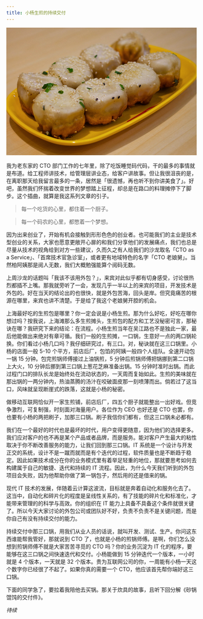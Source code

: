 ```yaml
---
title: 小杨生煎的持续交付
---
```


<!-- reviewed by fiona -->

![](1.png)

我为老东家的 CTO 部门工作的七年里，除了吃饭睡觉码代码，干的最多的事情就是布道。给工程师讲技术，给管理层讲业态，给客户讲故事。但让我很沮丧的是，在离职那天给我留言最多的一条，居然是「很遗憾，再也听不到你讲美食了」。好吧，虽然我们怀揣着改变世界的梦想踏上征程，却总是在路口的料理摊停下了脚步。这个插曲，就算是我这系列文章的引子。

> 每一个吃货的心里，都住着一个厨子。

> 每一个码农的心里，都憋着一个梦想。

因为出来创业了，开始有机会接触到形形色色的创业者。也可能我们的主业是技术型创业的关系，大家也愿意更敞开心扉的和我们分享他们的发展痛点，我们也总是尽量从技术的视角给到对方一些建议，久而久之有人给我们的沙龙取名「CTO as a Service」、「首席技术官急诊室」，或者更有地域特色的名字「CTO 老娘舅」。当然柏阿姨那是阅人无数，我们大概勉强能算个阅码无数。

上周沙龙的话题叫「我该不该用外包？」，来宾对此似乎都有切身感受，讨论很热烈都插不上嘴。那我就旁听了一会，发现几乎一半以上的来宾的项目，开发技术是外包的。好在当天的结论出的也很快，就是外包苦海，回头是岸。但究竟痛苦的根源在哪里，来宾也讲不清楚。于是给了我这个老娘舅开腔的机会。

上海最好吃的生煎包是哪里？你一定会说是小杨生煎。那为什么好吃，好吃在哪你想过吗？按我说，上海滩那么多生煎摊头，生煎包的配方和工艺没秘密可言，那秘诀在哪？我研究下来的结论：在流程。小杨生煎当年在吴江路也不是独此一家，最后他能做出来绝对有章可循。我们一般的生煎摊，一口锅，生意好一点的两口锅轮换。你们看过小杨几口吗？我仔细研究过，有三口。对，秘诀就在这三口锅里。小杨的店面一般 5-10 个平方，前店后厂，包馅的阿姨一般四个人组队。全速开动包一锅 15 分钟。包完煎锅师傅接过上油锅煎，5 分钟后煎锅师傅把锅挪到第二口锅上大火，10 分钟后挪到第三口锅上葱花芝麻准备出锅。15 分钟时准时出锅。而此过程门口的排队长龙是始终处在流动状态的，一天周而复始如此。生煎的美味就在那出锅的一两分钟内，热油蒸腾的汤汁在咬破面皮那一刻喷薄而出。倘若过了这当口，风味就呈现断崖式的跌落，这就是小杨的秘密。

做移动互联网恰似开一家生煎铺，前店后厂，四五个厨子就能整出一出好戏。但竞争激烈，可复制强，时刻面对海量用户。各位作为 CEO 也好还是 CTO 也罢，你也要有小杨的两把刷子，加那三口锅。刷子我信你们都有，但这三口锅未必都有。

我们在一个最好的时代也是最坏的时代，用户变得更随意，因为他们的选择更多。我们应对客户的也不再是某个产品或者品牌，而是服务。能对客户产生最大的粘性取决于你不断改善服务的能力，让我们回到那三口锅。IT 系统是一个设计与开发正交的系统，设计不是一蹴而就而是有个迭代的过程，软件质量也是不断趋于稳定。因此如果技术成分在你的业务模式里有着举足轻重的地位，那就要思考如何去构建属于自己的敏捷、迭代和持续的 IT 流程。因此，为什么今天我们听到的外包项目会失败，因为他帮助你做了第一锅包子，然后用的还是借来的锅。

现代 IT 技术的发展，伴随着云计算这波流，目标就是奔着自动化和服务化去了。这当中，自动化和碎片化的程度是呈线性关系的，有了技能的碎片化和标准化，才能带来管理的的科学与高效。你的组织在 IT 能力上具备不具备这个条件就很关键了。所以今天大家讨论的外包公司或团队好不好，负责不负责不是关键问题，而是你自己有没有持续交付的能力。

持续交付中那三口锅，用我们从业人员的话说，就叫开发、测试、生产。你问这东西谁能帮我管好，那就说到 CTO 了，也就是小杨的煎锅师傅。是啊，你们怎么没想到煎锅师傅不就是大家苦苦寻觅的 CTO 吗？你的业务沉淀为 IT 化的程序，要能够在这三口锅之间快速迭代和交付。小杨能做到 15 分钟迭代一个版本，一小时就是 4 个版本，一天就是 32 个版本。贵为互联网公司的你，一周能有小杨一天这个数字你已经很了不起了。如果你真的需要一个 CTO，他应该首先帮你端好这三口锅。

下面的同学急了，要拉着我陪他去买锅。那关于炊具的故事，且听下回分解《砂锅馄饨的交付件》。

*待续*